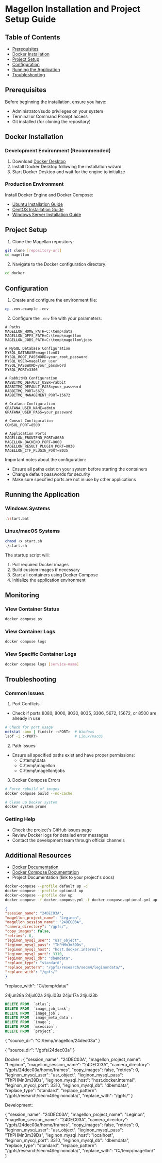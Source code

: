 # Magellon Installation and Project Setup Guide

## Table of Contents
- [Prerequisites](#prerequisites)
- [Docker Installation](#docker-installation)
- [Project Setup](#project-setup)
- [Configuration](#configuration)
- [Running the Application](#running-the-application)
- [Troubleshooting](#troubleshooting)

## Prerequisites
Before beginning the installation, ensure you have:
- Administrator/sudo privileges on your system
- Terminal or Command Prompt access
- Git installed (for cloning the repository)

## Docker Installation

### Development Environment (Recommended)
1. Download [Docker Desktop](https://www.docker.com/products/docker-desktop/)
2. Install Docker Desktop following the installation wizard
3. Start Docker Desktop and wait for the engine to initialize

### Production Environment
Install Docker Engine and Docker Compose:
- [Ubuntu Installation Guide](https://docs.docker.com/engine/install/ubuntu/)
- [CentOS Installation Guide](https://docs.docker.com/engine/install/centos/)
- [Windows Server Installation Guide](https://docs.docker.com/engine/install/windows-server/)

## Project Setup

1. Clone the Magellan repository:
```bash
git clone [repository-url]
cd magellon
```

2. Navigate to the Docker configuration directory:
```bash
cd docker
```

## Configuration

1. Create and configure the environment file:
```bash
cp .env.example .env
```

2. Configure the `.env` file with your parameters:
```plaintext
# Paths
MAGELLON_HOME_PATH=C:\temp\data
MAGELLON_GPFS_PATH=C:\temp\magellon
MAGELLON_JOBS_PATH=C:\temp\magellon\jobs

# MySQL Database Configuration
MYSQL_DATABASE=magellon01
MYSQL_ROOT_PASSWORD=your_root_password
MYSQL_USER=magellon_user
MYSQL_PASSWORD=your_password
MYSQL_PORT=3306

# RabbitMQ Configuration
RABBITMQ_DEFAULT_USER=rabbit
RABBITMQ_DEFAULT_PASS=your_password
RABBITMQ_PORT=5672
RABBITMQ_MANAGEMENT_PORT=15672

# Grafana Configuration
GRAFANA_USER_NAME=admin
GRAFANA_USER_PASS=your_password

# Consul Configuration
CONSUL_PORT=8500

# Application Ports
MAGELLON_FRONTEND_PORT=8080
MAGELLON_BACKEND_PORT=8000
MAGELLON_RESULT_PLUGIN_PORT=8030
MAGELLON_CTF_PLUGIN_PORT=8035
```

Important notes about the configuration:
- Ensure all paths exist on your system before starting the containers
- Change default passwords for security
- Make sure specified ports are not in use by other applications

## Running the Application

### Windows Systems
```bash
.\start.bat
```

### Linux/macOS Systems
```bash
chmod +x start.sh
./start.sh
```

The startup script will:
1. Pull required Docker images
2. Build custom images if necessary
3. Start all containers using Docker Compose
4. Initialize the application environment

## Monitoring

### View Container Status
```bash
docker compose ps
```

### View Container Logs
```bash
docker compose logs
```

### View Specific Container Logs
```bash
docker compose logs [service-name]
```

## Troubleshooting

### Common Issues

1. Port Conflicts
- Check if ports 8080, 8000, 8030, 8035, 3306, 5672, 15672, or 8500 are already in use
```bash
# Check for port usage
netstat -ano | findstr :<PORT>  # Windows
lsof -i :<PORT>                 # Linux/macOS
```

2. Path Issues
- Ensure all specified paths exist and have proper permissions:
    - C:\temp\data
    - C:\temp\magellon
    - C:\temp\magellon\jobs

3. Docker Compose Errors
```bash
# Force rebuild of images
docker compose build --no-cache

# Clean up Docker system
docker system prune
```

### Getting Help
- Check the project's GitHub issues page
- Review Docker logs for detailed error messages
- Contact the development team through official channels

## Additional Resources
- [Docker Documentation](https://docs.docker.com/)
- [Docker Compose Documentation](https://docs.docker.com/compose/)
- Project Documentation (link to your project's docs)



```bash
docker-compose --profile default up -d
docker-compose --profile optional up
docker-compose --profile dev up
docker-compose -f docker-compose.yml -f docker-compose.optional.yml up
```

```json
{
"session_name": "24DEC03A",
"magellon_project_name": "Leginon",
"magellon_session_name": "24DEC03A",
"camera_directory": "/gpfs/",
"copy_images": false,
"retries": 0,
"leginon_mysql_user": "usr_object",
"leginon_mysql_pass": "ThPHMn3m39Ds",
"leginon_mysql_host": "host.docker.internal",
"leginon_mysql_port": 3310,
"leginon_mysql_db": "dbemdata",
"replace_type": "standard",
"replace_pattern": "/gpfs/research/secm4/leginondata/",
"replace_with": "/gpfs/"
}
```

"replace_with": "C:/temp/data/"

24jun28a  24jul02a  24jul03a 24jul17a 24jul23b


```sql
DELETE FROM  `atlas`;
DELETE FROM  `image_job_task`;
DELETE FROM  `image_job`;
DELETE FROM  `image_meta_data`;
DELETE FROM  `image`;
DELETE FROM  `msession`;
DELETE FROM  `project`;
```


{
"source_dir": "C:/temp/magellon/24dec03a"
}

{
"source_dir": "/gpfs/24dec03a"
}

Docker : 
{
"session_name": "24DEC03A",
"magellon_project_name": "Leginon",
"magellon_session_name": "24DEC03A",
"camera_directory": "/gpfs/24dec03a/home/frames",
"copy_images": false,
"retries": 0,
"leginon_mysql_user": "usr_object",
"leginon_mysql_pass": "ThPHMn3m39Ds",
"leginon_mysql_host": "host.docker.internal",
"leginon_mysql_port": 3310,
"leginon_mysql_db": "dbemdata",
"replace_type": "standard",
"replace_pattern": "/gpfs/research/secm4/leginondata/",
"replace_with": "/gpfs/"
}


Development: 

{
"session_name": "24DEC03A",
"magellon_project_name": "Leginon",
"magellon_session_name": "24DEC03A",
"camera_directory": "/gpfs/24dec03a/home/frames",
"copy_images": false,
"retries": 0,
"leginon_mysql_user": "usr_object",
"leginon_mysql_pass": "ThPHMn3m39Ds",
"leginon_mysql_host": "localhost",
"leginon_mysql_port": 3310,
"leginon_mysql_db": "dbemdata",
"replace_type": "standard",
"replace_pattern": "/gpfs/research/secm4/leginondata/",
"replace_with": "C:/temp/magellon/"
}